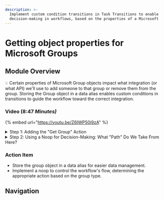 ```yaml
---
description: >-
  Implement custom condition transitions in Task Transitions to enable dynamic
  decision-making in workflows, based on the properties of a Microsoft Group.
---
```


# Getting object properties for Microsoft Groups

## Module Overview

:bulb: Certain properties of Microsoft Group objects impact what integration (or what API) we'll use to add someone to that group or remove them from the group. Storing the Group object in a data alias enables custom conditions in transitions to guide the workflow toward the correct integration.

### Video (8:47 _Minutes)_

{% embed url="https://youtu.be/Z6IWP50i9zA" %}

<details>

<summary>Step 1: Adding the "Get Group" Action</summary>

1. **Add** the "get group" action from Microsoft Graph to the top of the workflow.
   * Turn on the "snap to grid" feature for easier alignment
2. **Rename** the action to delete "get\_group", deleting "microsoft\_graph"
3. **Select** the Jinja Editor for the Group ID field
   * Enter `{{ CTX.group_id }}` and close the Jinja Editor
4. **Add** a data alias to the "on success" transition
   * Key: `group`
   * Value: `{{ RESULT.result.data.value }}`

</details>

<details>

<summary>Step 2: Using a Noop for Decision-Making: What "Path" Do We Take From Here?</summary>

1. **Add** a noop below the "get\_group" action
2. **Rename** the noop "check\_group\_type"
3. **Add** 2 more transitions to "check\_group\_type"
4. **Label** the three transitions and place them in the follow order from left to right:
   * Dynamic
   * Graph
   * Exchange Online
5. **Select** the Dynamic transition and add the following custom condition: `{{ "DynamicMembership" in CTX.group.groupTypes }}`
6. **Select** the Graph transition and add the following custom condition: `{{ "Unified" in CTX.group.groupTypes or not CTX.group.mailEnabled }}`
7. **Connect** the Graph transition to the "add\_or\_remove" noop

</details>

### Action Item

* Store the group object in a data alias for easier data management.
* Implement a noop to control the workflow's flow, determining the appropriate action based on the group type.

## Navigation
